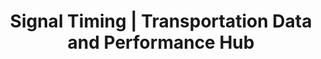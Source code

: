 ---
layout: signal-timing-layout
title: Signal Timing | Transportation Data and Performance Hub 
title_short: Signal Timing
description: Dashboard tracking the City of Austin's traffic Annual Signal Timing program
custom_js:
- signal-timing
---